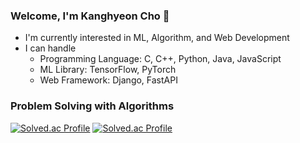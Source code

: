 ### Welcome, I'm Kanghyeon Cho 👋

- I'm currently interested in ML, Algorithm, and Web Development
- I can handle
  - Programming Language: C, C++, Python, Java, JavaScript
  - ML Library: TensorFlow, PyTorch
  - Web Framework: Django, FastAPI

### Problem Solving with Algorithms

[![Solved.ac Profile](http://mazassumnida.wtf/api/v2/generate_badge?boj=kanghyeoni)](https://solved.ac/kanghyeoni/)
[![Solved.ac Profile](http://mazassumnida.wtf/api/v2/generate_badge?boj=rkdgus0410)](https://solved.ac/rkdgus0410/)

<!--
**KangHyeoni/KangHyeoni** is a ✨ _special_ ✨ repository because its `README.md` (this file) appears on your GitHub profile.

Here are some ideas to get you started:

- 🔭 I’m currently working on ...
- 🌱 I’m currently learning ...
- 👯 I’m looking to collaborate on ...
- 🤔 I’m looking for help with ...
- 💬 Ask me about ...
- 📫 How to reach me: ...
- 😄 Pronouns: ...
- ⚡ Fun fact: ...
-->
